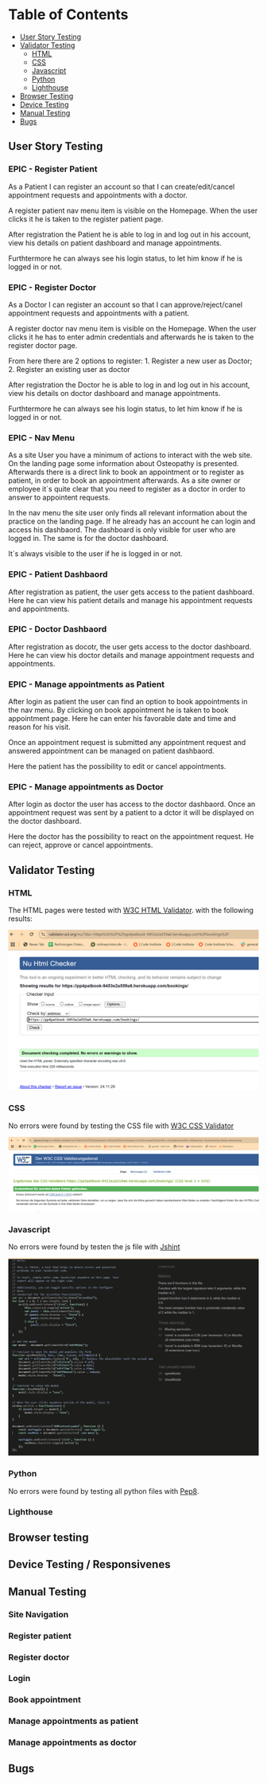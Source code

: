 # Table of Contents
- [User Story Testing](#user-story-testing)
- [Validator Testing](#validator-testing)
  * [HTML](#html)
  * [CSS](#css)
  * [Javascript](#javascript)
  * [Python](#python)
  * [Lighthouse](#lighthouse)
- [Browser Testing](#browser-testing)
- [Device Testing](#device-testing)
- [Manual Testing](#manual-testing)
- [Bugs](#bugs)


## User Story Testing

### EPIC - Register Patient

As a Patient I can register an account so that I can create/edit/cancel appointment requests and appointments with a doctor.

A register patient nav menu item is visible on the Homepage. When the user clicks it he is taken to the register patient page.

After registration the Patient he is able to log in and log out in his account, view his details on patient dashboard and manage appointments.

Furthtermore he can always see his login status, to let him know if he is logged in or not. 

### EPIC - Register Doctor

As a Doctor I can register an account so that I can approve/reject/canel appointment requests and appointments with a patient.

A register doctor nav menu item is visible on the Homepage. When the user clicks it he has to enter admin credentials and afterwards he is taken to the register doctor page.

From here there are 2 options to register: 1. Register a new user as Doctor; 2. Register an existing user as doctor

After registration the Doctor he is able to log in and log out in his account, view his details on doctor dashboard and manage appointments.

Furthtermore he can always see his login status, to let him know if he is logged in or not.

### EPIC - Nav Menu

As a site User you have a minimum of actions to interact with the web site. On the landing page some information about Osteopathy is presented. Afterwards there is a direct link to book an appointment or to register as patient, in order to book an appointment afterwards. As a site owner or employee it´s quite clear that you need to register as a doctor in order to answer to appointent requests. 

In the nav menu the site user only finds all relevant information about the practice on the landing page. If he already has an account he can login and access his dashbaord. The dashboard is only visible for user who are logged in. The same is for the doctor dashboard. 

It´s always visible to the user if he is logged in or not. 

### EPIC - Patient Dashbaord

After registration as patient, the user gets access to the patient dashboard. Here he can view his patient details and manage his appointment requests and appointments.

### EPIC - Doctor Dashbaord

After registration as docotr, the user gets access to the doctor dashboard. Here he can view his doctor details and manage  appointment requests and appointments.

### EPIC - Manage appointments as Patient

After login as patient the user can find an option to book appointments in the nav menu. By clicking on book appointment he is taken to book appointment page. Here he can enter his favorable date and time and reason for his visit. 

Once an appointment request is submitted any appointment request and answered appointment can be managed on patient dashbaord. 

Here the patient has the possibility to edit or cancel appointments. 

### EPIC - Manage appointments as Doctor

After login as doctor the user has access to the doctor dashbaord. 
Once an appointment request was sent by a patient to a dctor it will be displayed on the doctor dashboard.  

Here the doctor has the possibility to react on the appointment request. He can reject, approve or cancel appointments.

## Validator Testing

### HTML

The HTML pages were tested with [W3C HTML Validator](https://validator.w3.org/). with the following results:

![HTML Validation Test](docs/readme_images/html_validator.PNG)

### CSS

No errors were found by testing the CSS file with [W3C CSS Validator](https://jigsaw.w3.org/css-validator/)

![CSS Validation Test](docs/readme_images/css_validator.PNG)

### Javascript

No errors were found by testen the js file with [Jshint](https://jshint.com/) 

![JavaScript Test](docs/readme_images/js_validator.PNG)

### Python

No errors were found by testing all python files with [Pep8](http://pep8online.com/).

### Lighthouse

## Browser testing 

## Device Testing / Responsivenes

## Manual Testing

### Site Navigation

### Register patient

### Register doctor

### Login

### Book appointment

### Manage appointments as patient

### Manage appointments as doctor

## Bugs


